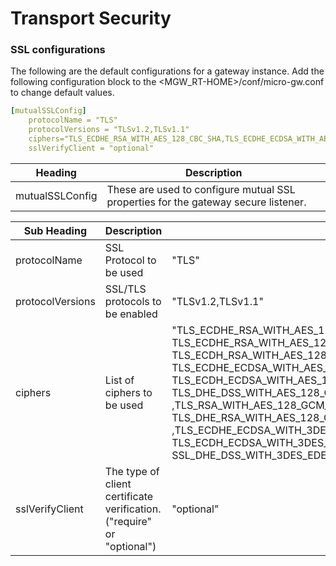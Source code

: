 # Transport Security

### SSL configurations

The following are the default configurations for a gateway instance. Add the following configuration block to the &lt;MGW\_RT-HOME&gt;/conf/micro-gw.conf to change default values.

``` yml tab="micro-gw.conf"
[mutualSSLConfig]
    protocolName = "TLS"
    protocolVersions = "TLSv1.2,TLSv1.1"
    ciphers="TLS_ECDHE_RSA_WITH_AES_128_CBC_SHA,TLS_ECDHE_ECDSA_WITH_AES_128_CBC_SHA256, TLS_ECDHE_RSA_WITH_AES_128_CBC_SHA256,TLS_RSA_WITH_AES_128_CBC_SHA256,TLS_ECDH_ECDSA_WITH_AES_128_CBC_SHA256, TLS_ECDH_RSA_WITH_AES_128_CBC_SHA256,TLS_DHE_RSA_WITH_AES_128_CBC_SHA256,TLS_DHE_DSS_WITH_AES_128_CBC_SHA256, TLS_ECDHE_ECDSA_WITH_AES_128_CBC_SHA,TLS_ECDHE_RSA_WITH_AES_128_CBC_SHA,TLS_RSA_WITH_AES_128_CBC_SHA, TLS_ECDH_ECDSA_WITH_AES_128_CBC_SHA,TLS_ECDH_RSA_WITH_AES_128_CBC_SHA,TLS_DHE_RSA_WITH_AES_128_CBC_SHA, TLS_DHE_DSS_WITH_AES_128_CBC_SHA,TLS_ECDHE_ECDSA_WITH_AES_128_GCM_SHA256,TLS_ECDHE_RSA_WITH_AES_128_GCM_SHA256  ,TLS_RSA_WITH_AES_128_GCM_SHA256,TLS_ECDH_ECDSA_WITH_AES_128_GCM_SHA256,TLS_ECDH_RSA_WITH_AES_128_GCM_SHA256, TLS_DHE_RSA_WITH_AES_128_GCM_SHA256,TLS_DHE_RSA_WITH_AES_128_GCM_SHA256,TLS_DHE_DSS_WITH_AES_128_GCM_SHA256  ,TLS_ECDHE_ECDSA_WITH_3DES_EDE_CBC_SHA,TLS_ECDHE_RSA_WITH_3DES_EDE_CBC_SHA,SSL_RSA_WITH_3DES_EDE_CBC_SHA, TLS_ECDH_ECDSA_WITH_3DES_EDE_CBC_SHA,TLS_ECDH_RSA_WITH_3DES_EDE_CBC_SHA,SSL_DHE_RSA_WITH_3DES_EDE_CBC_SHA, SSL_DHE_DSS_WITH_3DES_EDE_CBC_SHA,TLS_EMPTY_RENEGOTIATION_INFO_SCSV"
    sslVerifyClient = "optional"
```

|Heading|Description|
|-------|-----------|
|mutualSSLConfig|These are used to configure mutual SSL properties for the gateway secure listener.|

| Sub Heading| Description                      | Default value|
|------------|----------------------------------|--------------|
|protocolName| SSL Protocol to be used| "TLS"|
|protocolVersions | SSL/TLS protocols to be enabled |"TLSv1.2,TLSv1.1"|
|ciphers |List of ciphers to be used|"TLS\_ECDHE\_RSA\_WITH\_AES\_128\_CBC\_SHA,TLS\_ECDHE\_ECDSA\_WITH\_AES\_128\_CBC\_SHA256, TLS\_ECDHE\_RSA\_WITH\_AES\_128\_CBC\_SHA256,TLS\_RSA\_WITH\_AES\_128\_CBC\_SHA256,TLS\_ECDH\_ECDSA\_WITH\_AES\_128\_CBC\_SHA256, TLS\_ECDH\_RSA\_WITH\_AES\_128\_CBC\_SHA256,TLS\_DHE\_RSA\_WITH\_AES\_128\_CBC\_SHA256,TLS\_DHE\_DSS\_WITH\_AES\_128\_CBC\_SHA256, TLS\_ECDHE\_ECDSA\_WITH\_AES\_128\_CBC\_SHA,TLS\_ECDHE\_RSA\_WITH\_AES\_128\_CBC\_SHA,TLS\_RSA\_WITH\_AES\_128\_CBC\_SHA, TLS\_ECDH\_ECDSA\_WITH\_AES\_128\_CBC\_SHA,TLS\_ECDH\_RSA\_WITH\_AES\_128\_CBC\_SHA,TLS\_DHE\_RSA\_WITH\_AES\_128\_CBC\_SHA, TLS\_DHE\_DSS\_WITH\_AES\_128\_CBC\_SHA,TLS\_ECDHE\_ECDSA\_WITH\_AES\_128\_GCM\_SHA256,TLS\_ECDHE\_RSA\_WITH\_AES\_128\_GCM\_SHA256 ,TLS\_RSA\_WITH\_AES\_128\_GCM\_SHA256,TLS\_ECDH\_ECDSA\_WITH\_AES\_128\_GCM\_SHA256,TLS\_ECDH\_RSA\_WITH\_AES\_128\_GCM\_SHA256, TLS\_DHE\_RSA\_WITH\_AES\_128\_GCM\_SHA256,TLS\_DHE\_RSA\_WITH\_AES\_128\_GCM\_SHA256,TLS\_DHE\_DSS\_WITH\_AES\_128\_GCM\_SHA256 ,TLS\_ECDHE\_ECDSA\_WITH\_3DES\_EDE\_CBC\_SHA,TLS\_ECDHE\_RSA\_WITH\_3DES\_EDE\_CBC\_SHA,SSL\_RSA\_WITH\_3DES\_EDE\_CBC\_SHA, TLS\_ECDH\_ECDSA\_WITH\_3DES\_EDE\_CBC\_SHA,TLS\_ECDH\_RSA\_WITH\_3DES\_EDE\_CBC\_SHA,SSL\_DHE\_RSA\_WITH\_3DES\_EDE\_CBC\_SHA, SSL\_DHE\_DSS\_WITH\_3DES\_EDE\_CBC\_SHA,TLS\_EMPTY\_RENEGOTIATION\_INFO\_SCSV"|
|sslVerifyClient|The type of client certificate verification. ("require" or "optional")| "optional"|


